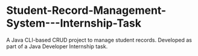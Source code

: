 # Student-Record-Management-System---Internship-Task
A Java CLI-based CRUD project to manage student records. Developed as part of a Java Developer Internship task.
